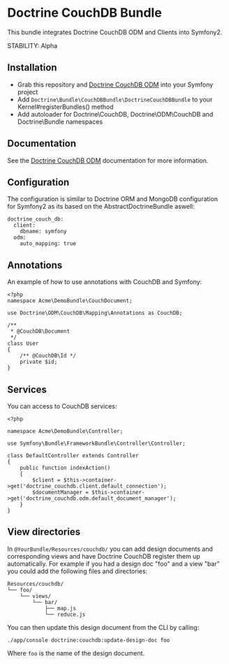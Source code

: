 # Doctrine CouchDB Bundle

This bundle integrates Doctrine CouchDB ODM and Clients into Symfony2.

STABILITY: Alpha

## Installation

* Grab this repository and [Doctrine CouchDB ODM](http://github.com/doctrine/couchdb-odm) into your Symfony project
* Add `Doctrine\Bundle\CouchDBBundle\DoctrineCouchDBBundle` to your Kernel#registerBundles() method
* Add autoloader for Doctrine\CouchDB, Doctrine\ODM\CouchDB and Doctrine\Bundle namespaces

## Documentation

See the [Doctrine CouchDB ODM](http://docs.doctrine-project.org/projects/doctrine-couchdb/en/latest/index.html) documentation for more information.

## Configuration

The configuration is similar to Doctrine ORM and MongoDB configuration for Symfony2 as its based
on the AbstractDoctrineBundle aswell:

    doctrine_couch_db:
      client:
        dbname: symfony
      odm:
        auto_mapping: true

## Annotations

An example of how to use annotations with CouchDB and Symfony:

    <?php
    namespace Acme\DemoBundle\CouchDocument;

    use Doctrine\ODM\CouchDB\Mapping\Annotations as CouchDB;

    /**
     * @CouchDB\Document
     */
    class User
    {
        /** @CouchDB\Id */
        private $id;
    }

## Services

You can access to CouchDB services:

    <?php

    namespace Acme\DemoBundle\Controller;

    use Symfony\Bundle\FrameworkBundle\Controller\Controller;

    class DefaultController extends Controller
    {
        public function indexAction()
        {
            $client = $this->container->get('doctrine_couchdb.client.default_connection');
            $documentManager = $this->container->get('doctrine_couchdb.odm.default_document_manager');
        }
    }

## View directories

In `@YourBundle/Resources/couchdb/` you can add design documents and corresponding views and have Doctrine
CouchDB register them up automatically. For example if you had a design doc "foo" and a view "bar" you could
add the following files and directories:

    Resources/couchdb/
    └── foo/
        └── views/
            └── bar/
                ├── map.js
                └── reduce.js

You can then update this design document from the CLI by calling:

    ./app/console doctrine:couchdb:update-design-doc foo

Where `foo` is the name of the design document.
